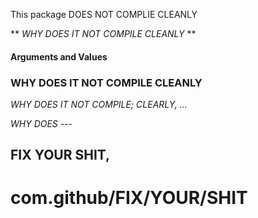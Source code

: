 This package DOES NOT COMPLIE CLEANLY

** _WHY DOES IT NOT COMPILE CLEANLY_ **

#### Arguments and Values

### WHY DOES IT NOT COMPILE CLEANLY

_WHY DOES IT NOT COMPILE; CLEARLY, ..._

_WHY_ _DOES_ ---

## FIX YOUR SHIT,

# com.github/FIX/YOUR/SHIT
